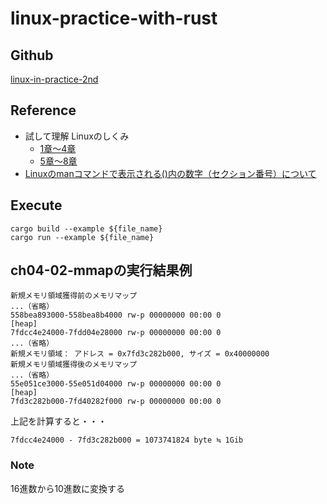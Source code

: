 # linux-practice-with-rust

## Github

[linux-in-practice-2nd](https://github.com/satoru-takeuchi/linux-in-practice-2nd)

## Reference

* 試して理解 Linuxのしくみ
  * [1章〜4章](https://zenn.dev/elvis/scraps/9ddd9a012c1621)
  * [5章〜8章](https://zenn.dev/elvis/scraps/3a022eafa4cb8b)
* [Linuxのmanコマンドで表示される()内の数字（セクション番号）について](https://qiita.com/yasushi-jp/items/ca6a32fa51f9c7a5c1e9)

## Execute

```test
cargo build --example ${file_name}
cargo run --example ${file_name}
```

## ch04-02-mmapの実行結果例

```text
新規メモリ領域獲得前のメモリマップ
...（省略）
558bea893000-558bea8b4000 rw-p 00000000 00:00 0                          [heap]
7fdcc4e24000-7fdd04e28000 rw-p 00000000 00:00 0 
...（省略）
新規メモリ領域： アドレス = 0x7fd3c282b000, サイズ = 0x40000000
新規メモリ領域獲得後のメモリマップ
...（省略）
55e051ce3000-55e051d04000 rw-p 00000000 00:00 0                          [heap]
7fd3c282b000-7fd40282f000 rw-p 00000000 00:00 0 
```

上記を計算すると・・・

```text
7fdcc4e24000 - 7fd3c282b000 = 1073741824 byte ≒ 1Gib
```

### Note

16進数から10進数に変換する
